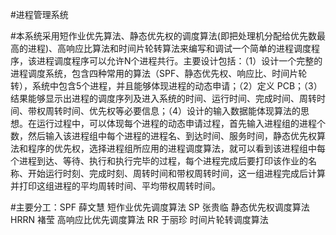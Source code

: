 #进程管理系统

#本系统采用短作业优先算法、静态优先权的调度算法(即把处理机分配给优先数最高的进程)、高响应比算法和时间片轮转算法来编写和调试一个简单的进程调度程序，该进程调度程序可以允许N个进程共行。主要设计包括：（1）设计一个完整的进程调度系统，包含四种常用的算法（SPF、静态优先权、响应比、时间片轮转），系统中包含5个进程，并且能够体现进程的动态申请；（2）定义 PCB；（3）结果能够显示出进程的调度序列及进入系统的时间、运行时间、完成时间、周转时间、带权周转时间、优先权等必要信息；（4）设计的输入数据能体现算法的思想。在运行过程中，可以体现每个进程的动态申请过程，首先输入进程组的进程个数，然后输入该进程组中每个进程的进程名、到达时间、服务时间，静态优先权算法和程序的优先权，选择进程组所应用的进程调度算法，就可以看到该进程组中每个进程到达、等待、执行和执行完毕的过程，每个进程完成后要打印该作业的名称、开始运行时刻、完成时刻、周转时间和带权周转时间，这一组进程完成后计算并打印这组进程的平均周转时间、平均带权周转时间。

#主要分工：SPF 薛文慧 短作业优先调度算法   SP 张贵临 静态优先权调度算法    HRRN  褚莹 高响应比优先调度算法   RR 于丽珍 时间片轮转调度算法

